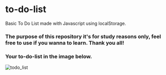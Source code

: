 # to-do-list
Basic To Do List made with Javascript using localStorage.
### The purpose of this repository it's for study reasons only, feel free to use if you wanna to learn. Thank you all!
### Your to-do-list in the image below.

![todo_list](https://user-images.githubusercontent.com/76605334/137333780-df6fdd2d-46cc-4711-bfb1-8d525ae56790.png)

